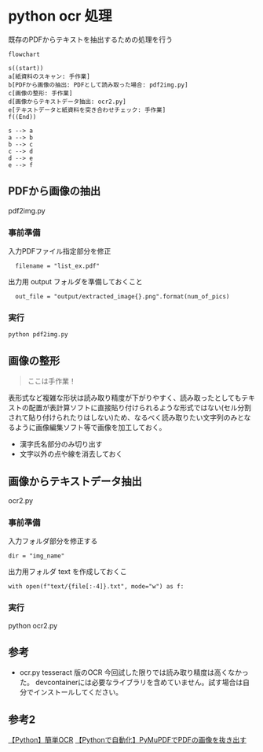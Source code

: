 # python ocr 処理

既存のPDFからテキストを抽出するための処理を行う


```mermaid
flowchart

s((start))
a[紙資料のスキャン: 手作業]
b[PDFから画像の抽出: PDFとして読み取った場合: pdf2img.py]
c[画像の整形: 手作業]
d[画像からテキストデータ抽出: ocr2.py]
e[テキストデータと紙資料を突き合わせチェック: 手作業]
f((End))

s --> a
a --> b
b --> c
c --> d
d --> e
e --> f

```

## PDFから画像の抽出

pdf2img.py

### 事前準備

入力PDFファイル指定部分を修正

```
  filename = "list_ex.pdf"
```

出力用 output フォルダを準備しておくこと

```
  out_file = "output/extracted_image{}.png".format(num_of_pics)
```

### 実行

```
python pdf2img.py
```


## 画像の整形

> ここは手作業！

表形式など複雑な形状は読み取り精度が下がりやすく、読み取ったとしてもテキストの配置が表計算ソフトに直接貼り付けられるような形式ではない(セル分割されて貼り付けられたりはしない)ため、なるべく読み取りたい文字列のみとなるように画像編集ソフト等で画像を加工しておく。

- 漢字氏名部分のみ切り出す
- 文字以外の点や線を消去しておく

## 画像からテキストデータ抽出

ocr2.py

### 事前準備

入力フォルダ部分を修正する

```
dir = "img_name"
```

出力用フォルダ text を作成しておくこ

```
with open(f"text/{file[:-4]}.txt", mode="w") as f:
```

### 実行

python ocr2.py

## 参考

- ocr.py
  tesseract 版のOCR 今回試した限りでは読み取り精度は高くなかった。
  devcontainerには必要なライブラリを含めていません。試す場合は自分でインストールしてください。


## 参考2

[【Python】簡単OCR](https://qiita.com/masa1124/items/198ceea22becdf311f31)
[【Pythonで自動化】PyMuPDFでPDFの画像を抜き出す](https://hogelog.com/python/pymupdf-3-html.html)
